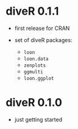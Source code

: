 # diveR 0.1.1

  * first release for CRAN
  * set of diveR packages:
    
    - `loon`
    - `loon.data`
    - `zenplots`
    - `ggmulti`
    - `loon.ggplot`
    
# diveR 0.1.0

* just getting started

